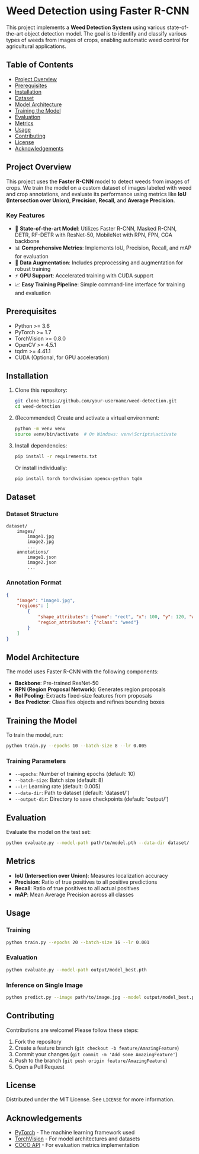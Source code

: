 # Weed Detection using Faster R-CNN

This project implements a **Weed Detection System** using various state-of-the-art object detection model. The goal is to identify and classify various types of weeds from images of crops, enabling automatic weed control for agricultural applications.

## Table of Contents
- [Project Overview](#project-overview)
- [Prerequisites](#prerequisites)
- [Installation](#installation)
- [Dataset](#dataset)
- [Model Architecture](#model-architecture)
- [Training the Model](#training-the-model)
- [Evaluation](#evaluation)
- [Metrics](#metrics)
- [Usage](#usage)
- [Contributing](#contributing)
- [License](#license)
- [Acknowledgements](#acknowledgements)

## Project Overview

This project uses the **Faster R-CNN** model to detect weeds from images of crops. We train the model on a custom dataset of images labeled with weed and crop annotations, and evaluate its performance using metrics like **IoU (Intersection over Union)**, **Precision**, **Recall**, and **Average Precision**.

### Key Features
- 🚀 **State-of-the-art Model**: Utilizes Faster R-CNN, Masked R-CNN, DETR, RF-DETR with ResNet-50, MobileNet with RPN, FPN, CGA backbone
- 📊 **Comprehensive Metrics**: Implements IoU, Precision, Recall, and mAP for evaluation
- 🔄 **Data Augmentation**: Includes preprocessing and augmentation for robust training
- ⚡ **GPU Support**: Accelerated training with CUDA support
- 📈 **Easy Training Pipeline**: Simple command-line interface for training and evaluation

## Prerequisites

- Python >= 3.6
- PyTorch >= 1.7
- TorchVision >= 0.8.0
- OpenCV >= 4.5.1
- tqdm >= 4.41.1
- CUDA (Optional, for GPU acceleration)

## Installation

1. Clone this repository:
   ```bash
   git clone https://github.com/your-username/weed-detection.git
   cd weed-detection
   ```

2. (Recommended) Create and activate a virtual environment:
   ```bash
   python -m venv venv
   source venv/bin/activate  # On Windows: venv\Scripts\activate
   ```

3. Install dependencies:
   ```bash
   pip install -r requirements.txt
   ```
   Or install individually:
   ```bash
   pip install torch torchvision opencv-python tqdm
   ```

## Dataset

### Dataset Structure
```
dataset/
    images/
        image1.jpg
        image2.jpg
        ...
    annotations/
        image1.json
        image2.json
        ...
```

### Annotation Format
```json
{
    "image": "image1.jpg",
    "regions": [
        {
            "shape_attributes": {"name": "rect", "x": 100, "y": 120, "width": 150, "height": 200},
            "region_attributes": {"class": "weed"}
        }
    ]
}
```

## Model Architecture

The model uses Faster R-CNN with the following components:
- **Backbone**: Pre-trained ResNet-50
- **RPN (Region Proposal Network)**: Generates region proposals
- **RoI Pooling**: Extracts fixed-size features from proposals
- **Box Predictor**: Classifies objects and refines bounding boxes

## Training the Model

To train the model, run:
```bash
python train.py --epochs 10 --batch-size 8 --lr 0.005
```

### Training Parameters
- `--epochs`: Number of training epochs (default: 10)
- `--batch-size`: Batch size (default: 8)
- `--lr`: Learning rate (default: 0.005)
- `--data-dir`: Path to dataset (default: 'dataset/')
- `--output-dir`: Directory to save checkpoints (default: 'output/')

## Evaluation

Evaluate the model on the test set:
```bash
python evaluate.py --model-path path/to/model.pth --data-dir dataset/
```

## Metrics

- **IoU (Intersection over Union)**: Measures localization accuracy
- **Precision**: Ratio of true positives to all positive predictions
- **Recall**: Ratio of true positives to all actual positives
- **mAP**: Mean Average Precision across all classes

## Usage

### Training
```bash
python train.py --epochs 20 --batch-size 16 --lr 0.001
```

### Evaluation
```bash
python evaluate.py --model-path output/model_best.pth
```

### Inference on Single Image
```bash
python predict.py --image path/to/image.jpg --model output/model_best.pth
```

## Contributing

Contributions are welcome! Please follow these steps:
1. Fork the repository
2. Create a feature branch (`git checkout -b feature/AmazingFeature`)
3. Commit your changes (`git commit -m 'Add some AmazingFeature'`)
4. Push to the branch (`git push origin feature/AmazingFeature`)
5. Open a Pull Request

## License

Distributed under the MIT License. See `LICENSE` for more information.

## Acknowledgements

- [PyTorch](https://pytorch.org/) - The machine learning framework used
- [TorchVision](https://pytorch.org/vision/stable/index.html) - For model architectures and datasets
- [COCO API](https://cocodataset.org/) - For evaluation metrics implementation
